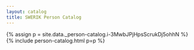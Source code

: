```yaml
---
layout: catalog
title: SWERIK Person Catalog
---
```

{% assign p = site.data._person-catalog.i-3MwbJPjHpsScrukDj5ohhN %}
{% include person-catalog.html p=p %}

